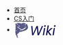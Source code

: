 * [首页](/)
* [CS入门](/cs-tutorials/)
* [<img src="/assets/logo-wiki.png" width="100" style="vertical-align:middle;">](https://github.com/SWUOSA/wiki/)